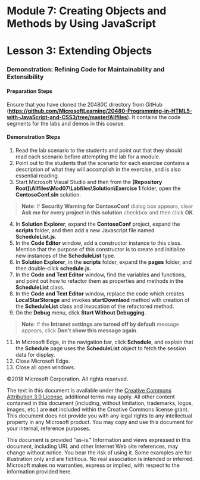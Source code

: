 # Module 7: Creating Objects and Methods by Using JavaScript

# Lesson 3: Extending Objects

### Demonstration: Refining Code for Maintainability and Extensibility

#### Preparation Steps 

Ensure that you have cloned the 20480C directory from GitHub (**https://github.com/MicrosoftLearning/20480-Programming-in-HTML5-with-JavaScript-and-CSS3/tree/master/Allfiles**). It contains the code segments for the labs and demos in this course.

#### Demonstration Steps

1.	Read the lab scenario to the students and point out that they should read each scenario before attempting the lab for a module.
2.	Point out to the students that the scenario for each exercise contains a description of what they will accomplish in the exercise, and is also essential reading.
3.	Start Microsoft Visual Studio and then from the **[Repository Root]\Allfiles\Mod07\Labfiles\Solution\Exercise 1** folder, open the **ContosoConf.sln** solution.
>**Note**: If **Security Warning for ContosoConf** dialog box appears, clear **Ask me for every project in this solution** checkbox and then click **OK**.
4.	In **Solution Explorer**, expand the **ContosoConf** project, expand the **scripts** folder, and then add a new Javascript file named **ScheduleList.js**. 
5.	In the **Code Editor** window, add a constructor instance to this class. Mention that the purpose of this constructor is to create and initialize new instances of the **ScheduleList** type.
6.	In **Solution Explorer**, in the **scripts** folder, expand the **pages** folder, and then double-click **schedule.js**. 
7.	In the **Code and Text Editor** window, find the variables and functions, and point out how to refactor them as properties and methods in the **ScheduleList** class.
8.	In the **Code and Text Editor** window, replace the code which creates **LocalStarStorage** and invokes **startDownlaod** method with creation of the **ScheduleList** class and invocation of the refactored method.
9.	On the **Debug** menu, click **Start Without Debugging**.

>**Note**: If the **Intranet settings are turned off by default** message appears, click **Don’t show this message again**.

11.	In Microsoft Edge, in the navigation bar, click **Schedule**, and explain that the **Schedule** page uses the **ScheduleList** object to fetch the session data for display.
12.	Close Microsoft Edge.
13. Close all open windows.

©2018 Microsoft Corporation. All rights reserved.

The text in this document is available under the  [Creative Commons Attribution 3.0 License](https://creativecommons.org/licenses/by/3.0/legalcode), additional terms may apply. All other content contained in this document (including, without limitation, trademarks, logos, images, etc.) are  **not**  included within the Creative Commons license grant. This document does not provide you with any legal rights to any intellectual property in any Microsoft product. You may copy and use this document for your internal, reference purposes.

This document is provided &quot;as-is.&quot; Information and views expressed in this document, including URL and other Internet Web site references, may change without notice. You bear the risk of using it. Some examples are for illustration only and are fictitious. No real association is intended or inferred. Microsoft makes no warranties, express or implied, with respect to the information provided here.
